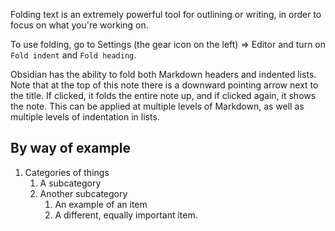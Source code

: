 Folding text is an extremely powerful tool for outlining or writing, in order to focus on what you're working on.

To use folding, go to Settings (the gear icon on the left) => Editor and turn on `Fold indent` and `Fold heading`.

Obsidian has the ability to fold both Markdown headers and indented lists. Note that at the top of this note there is a downward pointing arrow next to the title. If clicked, it folds the entire note up, and if clicked again, it shows the note. This can be applied at multiple levels of Markdown, as well as multiple levels of indentation in lists.

## By way of example

1. Categories of things
   1. A subcategory
   1. Another subcategory
      1. An example of an item
      1. A different, equally important item.
